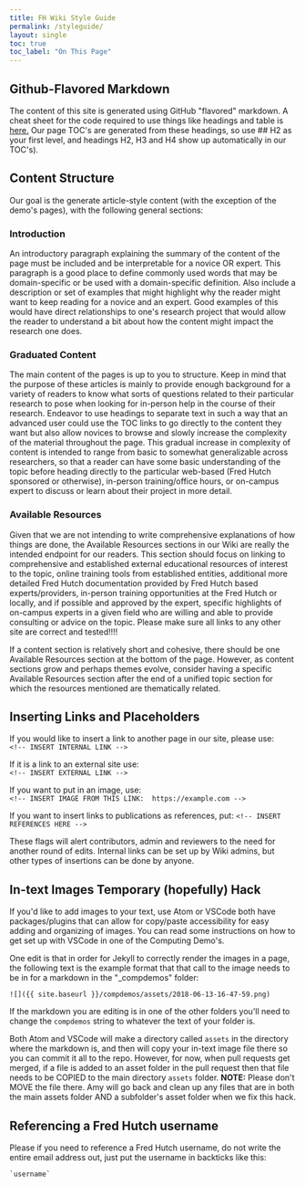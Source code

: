 ```yaml
---
title: FH Wiki Style Guide
permalink: /styleguide/
layout: single
toc: true
toc_label: "On This Page"
---
```

## Github-Flavored Markdown
The content of this site is generated using GitHub "flavored" markdown.  A cheat sheet for the code required to use things like headings and table is [here.](https://github.com/adam-p/markdown-here/wiki/Markdown-Cheatsheet) Our page TOC's are generated from these headings, so use ## H2 as your first level, and headings H2, H3 and H4 show up automatically in our TOC's).

## Content Structure
Our goal is the generate article-style content (with the exception of the demo's pages), with the following general sections:

### Introduction
An introductory paragraph explaining the summary of the content of the page must be included and be interpretable for a novice OR expert.  This paragraph is a good place to define commonly used words that may be domain-specific or be used with a domain-specific definition.  Also include a description or set of examples that might highlight why the reader might want to keep reading for a novice and an expert.  Good examples of this would have direct relationships to one's research project that would allow the reader to understand a bit about how the content might impact the research one does.  

### Graduated Content
The main content of the pages is up to you to structure.  Keep in mind that the purpose of these articles is mainly to provide enough background for a variety of readers to know what sorts of questions related to their particular research to pose when looking for in-person help in the course of their research.  Endeavor to use headings to separate text in such a way that an advanced user could use the TOC links to go directly to the content they want but also allow novices to browse and slowly increase the complexity of the material throughout the page.  This gradual increase in complexity of content is intended to range from basic to somewhat generalizable across researchers, so that a reader can have some basic understanding of the topic before heading directly to the particular web-based (Fred Hutch sponsored or otherwise), in-person training/office hours, or on-campus expert to discuss or learn about their project in more detail.

### Available Resources
Given that we are not intending to write comprehensive explanations of how things are done, the Available Resources sections in our Wiki are really the intended endpoint for our readers. This section should focus on linking to comprehensive and established external educational resources of interest to the topic, online training tools from established entities, additional more detailed Fred Hutch documentation provided by Fred Hutch based experts/providers, in-person training opportunities at the Fred Hutch or locally, and if possible and approved by the expert, specific highlights of on-campus experts in a given field who are willing and able to provide consulting or advice on the topic.  Please make sure all links to any other site are correct and tested!!!!

If a content section is relatively short and cohesive, there should be one Available Resources section at the bottom of the page.  However, as content sections grow and perhaps themes evolve, consider having a specific Available Resources section after the end of a unified topic section for which the resources mentioned are thematically related.  


## Inserting Links and Placeholders

If you would like to insert a link to another page in our site, please use:  
`<!-- INSERT INTERNAL LINK -->`

If it is a link to an external site use:  
`<!-- INSERT EXTERNAL LINK -->`  

If you want to put in an image, use:  
`<!-- INSERT IMAGE FROM THIS LINK:  https://example.com -->`

If you want to insert links to publications as references, put:
`<!-- INSERT REFERENCES HERE -->`


These flags will alert contributors, admin and reviewers to the need for another round of edits.  Internal links can be set up by Wiki admins, but other types of insertions can be done by anyone.  


## In-text Images Temporary (hopefully) Hack
If you'd like to add images to your text, use Atom or VSCode both have packages/plugins that can allow for copy/paste accessibility for easy adding and organizing of images.  You can read some instructions on how to get set up with VSCode in one of the Computing Demo's.  

One edit is that in order for Jekyll to correctly render the images in a page, the following text is the example format that that call to the image needs to be in for a markdown in the "_compdemos" folder:
```
![]({{ site.baseurl }}/compdemos/assets/2018-06-13-16-47-59.png)
```
If the markdown you are editing is in one of the other folders you'll need to change the `compdemos` string to whatever the text of your folder is.  

Both Atom and VSCode will make a directory called `assets` in the directory where the markdown is, and then will copy your in-text image file there so you can commit it all to the repo.  However, for now, when pull requests get merged, if a file is added to an asset folder in the pull request then that file needs to be COPIED to the main directory `assets` folder.  **NOTE:** Please don't MOVE the file there.  Amy will go back and clean up any files that are in both the main assets folder AND a subfolder's asset folder when we fix this hack.  

## Referencing a Fred Hutch username
Please if you need to reference a Fred Hutch username, do not write the entire email address out, just put the username in backticks like this:
```
`username`
```
